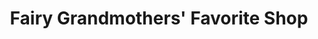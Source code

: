 ---
title: "Fairy Grandmothers' Favorite Shop"
url: /tampa/fairy-grandmothers-favorite-shop/
shop: gift
---